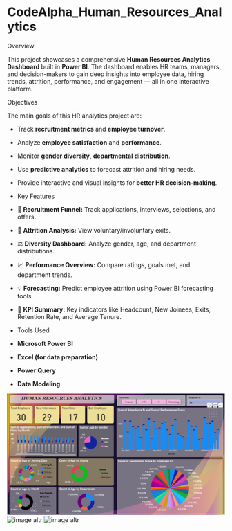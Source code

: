 # CodeAlpha_Human_Resources_Analytics

Overview

This project showcases a comprehensive **Human Resources Analytics Dashboard** built in **Power BI**. The dashboard enables HR teams, managers, and decision-makers to gain deep insights into employee data, hiring trends, attrition, performance, and engagement — all in one interactive platform.

Objectives

The main goals of this HR analytics project are:
- Track **recruitment metrics** and **employee turnover**.
- Analyze **employee satisfaction** and **performance**.
- Monitor **gender diversity**, **departmental distribution**.
- Use **predictive analytics** to forecast attrition and hiring needs.
- Provide interactive and visual insights for **better HR decision-making**.

- Key Features

- 📅 **Recruitment Funnel:** Track applications, interviews, selections, and offers.
- 🔄 **Attrition Analysis:** View voluntary/involuntary exits.
- ⚖️ **Diversity Dashboard:** Analyze gender, age, and department distributions.
- 📈 **Performance Overview:** Compare ratings, goals met, and department trends.
- 💡 **Forecasting:** Predict employee attrition using Power BI forecasting tools.
- 🎯 **KPI Summary:** Key indicators like Headcount, New Joinees, Exits, Retention Rate, and Average Tenure.

- Tools Used

- **Microsoft Power BI**
- **Excel (for data preparation)**
- **Power Query**
- **Data Modeling**

![image altr](https://github.com/Gaurabhsaha/CodeAlpha_Human_Resources_Analytics/blob/c8236697b827379ba92eb340c893533ceee80f8b/Screenshot%20(35).png)
![image altr]()
![image altr]()
